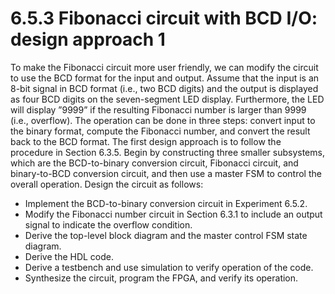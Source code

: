 # 6.5.3 Fibonacci circuit with BCD I/O: design approach 1 
To make the Fibonacci circuit more user friendly, we can modify the circuit to use the BCD format for the input and output. Assume that the input is an 8-bit signal in BCD format (i.e., two BCD digits) and the output is displayed as four BCD digits on the seven-segment LED display. Furthermore, the LED will display ”9999” if the resulting Fibonacci number is larger than 9999 (i.e., overflow). The operation can be done in three steps: convert input to the binary format, compute the Fibonacci number, and convert the result back to the BCD format.
The first design approach is to follow the procedure in Section 6.3.5. Begin by constructing three smaller subsystems, which are the BCD-to-binary conversion circuit, Fibonacci circuit, and binary-to-BCD conversion circuit, and then use a master FSM to control the overall operation. Design the circuit as follows:

- Implement the BCD-to-binary conversion circuit in Experiment 6.5.2. 
- Modify the Fibonacci number circuit in Section 6.3.1 to include an output signal to indicate the overflow condition. 
- Derive the top-level block diagram and the master control FSM state diagram.
- Derive the HDL code. 
- Derive a testbench and use simulation to verify operation of the code. 
- Synthesize the circuit, program the FPGA, and verify its operation.